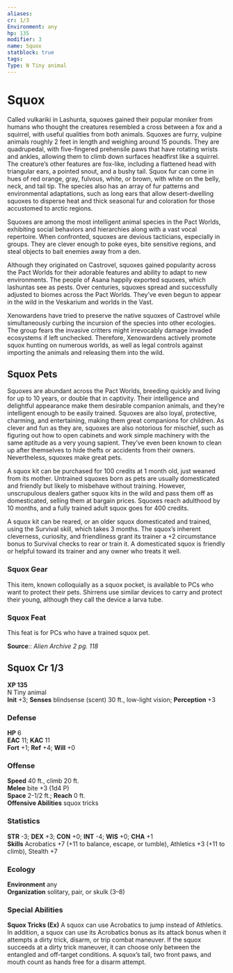 ```yaml
---
aliases: 
cr: 1/3
Environment: any
hp: 135
modifier: 3
name: Squox
statblock: true
tags: 
Type: N Tiny animal  
---
```


# Squox

Called vulkariki in Lashunta, squoxes gained their popular moniker from humans who thought the creatures resembled a cross between a fox and a squirrel, with useful qualities from both animals. Squoxes are furry, vulpine animals roughly 2 feet in length and weighing around 15 pounds. They are quadrupedal, with five-fingered prehensile paws that have rotating wrists and ankles, allowing them to climb down surfaces headfirst like a squirrel. The creature’s other features are fox-like, including a flattened head with triangular ears, a pointed snout, and a bushy tail. Squox fur can come in hues of red orange, gray, fulvous, white, or brown, with white on the belly, neck, and tail tip. The species also has an array of fur patterns and environmental adaptations, such as long ears that allow desert-dwelling squoxes to disperse heat and thick seasonal fur and coloration for those accustomed to arctic regions.

Squoxes are among the most intelligent animal species in the Pact Worlds, exhibiting social behaviors and hierarchies along with a vast vocal repertoire. When confronted, squoxes are devious tacticians, especially in groups. They are clever enough to poke eyes, bite sensitive regions, and steal objects to bait enemies away from a den.

Although they originated on Castrovel, squoxes gained popularity across the Pact Worlds for their adorable features and ability to adapt to new environments. The people of Asana happily exported squoxes, which lashuntas see as pests. Over centuries, squoxes spread and successfully adjusted to biomes across the Pact Worlds. They’ve even begun to appear in the wild in the Veskarium and worlds in the Vast.

Xenowardens have tried to preserve the native squoxes of Castrovel while simultaneously curbing the incursion of the species into other ecologies. The group fears the invasive critters might irrevocably damage invaded ecosystems if left unchecked. Therefore, Xenowardens actively promote squox hunting on numerous worlds, as well as legal controls against importing the animals and releasing them into the wild.

## Squox Pets

Squoxes are abundant across the Pact Worlds, breeding quickly and living for up to 10 years, or double that in captivity. Their intelligence and delightful appearance make them desirable companion animals, and they’re intelligent enough to be easily trained. Squoxes are also loyal, protective, charming, and entertaining, making them great companions for children. As clever and fun as they are, squoxes are also notorious for mischief, such as figuring out how to open cabinets and work simple machinery with the same aptitude as a very young sapient. They’ve even been known to clean up after themselves to hide thefts or accidents from their owners. Nevertheless, squoxes make great pets.

A squox kit can be purchased for 100 credits at 1 month old, just weaned from its mother. Untrained squoxes born as pets are usually domesticated and friendly but likely to misbehave without training. However, unscrupulous dealers gather squox kits in the wild and pass them off as domesticated, selling them at bargain prices. Squoxes reach adulthood by 10 months, and a fully trained adult squox goes for 400 credits.

A squox kit can be reared, or an older squox domesticated and trained, using the Survival skill, which takes 3 months. The squox’s inherent cleverness, curiosity, and friendliness grant its trainer a +2 circumstance bonus to Survival checks to rear or train it. A domesticated squox is friendly or helpful toward its trainer and any owner who treats it well.

### Squox Gear

This item, known colloquially as a squox pocket, is available to PCs who want to protect their pets. Shirrens use similar devices to carry and protect their young, although they call the device a larva tube.

### Squox Feat

This feat is for PCs who have a trained squox pet.

**Source**:: _Alien Archive 2 pg. 118_

## Squox Cr 1/3

**XP 135**  
N Tiny animal  
**Init** +3; **Senses** blindsense (scent) 30 ft., low-light vision; **Perception** +3  

### Defense

**HP** 6  
**EAC** 11; **KAC** 11  
**Fort** +1; **Ref** +4; **Will** +0  

### Offense

**Speed** 40 ft., climb 20 ft.  
**Melee** bite +3 (1d4 P)  
**Space** 2-1/2 ft.; **Reach** 0 ft.  
**Offensive Abilities** squox tricks

### Statistics

**STR** -3; **DEX** +3; **CON** +0; **INT** -4; **WIS** +0; **CHA** +1  
**Skills** Acrobatics +7 (+11 to balance, escape, or tumble), Athletics +3 (+11 to climb), Stealth +7

### Ecology

**Environment** any  
**Organization** solitary, pair, or skulk (3–8)

### Special Abilities

**Squox Tricks (Ex)** A squox can use Acrobatics to jump instead of Athletics. In addition, a squox can use its Acrobatics bonus as its attack bonus when it attempts a dirty trick, disarm, or trip combat maneuver. If the squox succeeds at a dirty trick maneuver, it can choose only between the entangled and off-target conditions. A squox’s tail, two front paws, and mouth count as hands free for a disarm attempt.
